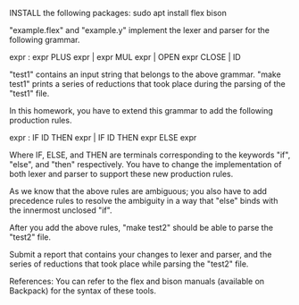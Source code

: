
INSTALL the following packages:
sudo apt install flex bison

"example.flex" and "example.y" implement the lexer and parser
for the following grammar.

expr : expr PLUS expr
	| expr MUL expr
	| OPEN expr CLOSE
	| ID

"test1" contains an input string that belongs to the above grammar.
"make test1" prints a series of reductions that took place during
the parsing of the "test1" file.

In this homework, you have to extend this grammar to add the 
following production rules.

expr : IF ID THEN expr
	| IF ID THEN expr ELSE expr

Where IF, ELSE, and THEN are terminals corresponding to the
keywords "if", "else", and "then" respectively. You have to 
change the implementation of both lexer and parser to support 
these new production rules.


As we know that the above rules are ambiguous; you also have
to add precedence rules to resolve the ambiguity in a way that
"else" binds with the innermost unclosed "if". 


After you add the above rules, "make test2" should be able to
parse the "test2" file.

Submit a report that contains your changes to lexer and parser,
and the series of reductions that took place while parsing
the "test2" file.

References:
You can refer to the flex and bison manuals 
(available on Backpack) for the syntax of these tools.
